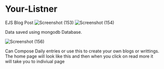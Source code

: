 # Your-Listner
EJS Blog Post
![Screenshot (153)](https://user-images.githubusercontent.com/73050095/122796536-82fff900-d28c-11eb-8638-3725001d5f2c.png)
![Screenshot (154)](https://user-images.githubusercontent.com/73050095/122796568-8b583400-d28c-11eb-9e19-6d04db8d8171.png)

Data saved using mongodb Database.

![Screenshot (156)](https://user-images.githubusercontent.com/73050095/122797209-3832b100-d28d-11eb-86f4-e15c486ffa5a.png)

Can Compose Daily entries or use this to create your own blogs or writtings.
The home page will look like this and then when you click on read more it will take you to indiviual page

